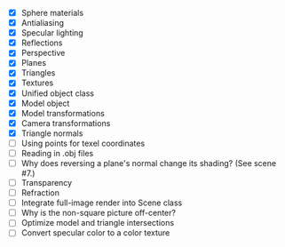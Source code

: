 - [x] Sphere materials
- [x] Antialiasing
- [x] Specular lighting
- [x] Reflections
- [x] Perspective
- [x] Planes
- [x] Triangles
- [x] Textures
- [x] Unified object class
- [x] Model object
- [x] Model transformations
- [x] Camera transformations
- [x] Triangle normals
- [ ] Using points for texel coordinates
- [ ] Reading in .obj files
- [ ] Why does reversing a plane's normal change its shading? (See scene #7.)
- [ ] Transparency
- [ ] Refraction
- [ ] Integrate full-image render into Scene class
- [ ] Why is the non-square picture off-center?
- [ ] Optimize model and triangle intersections
- [ ] Convert specular color to a color texture
